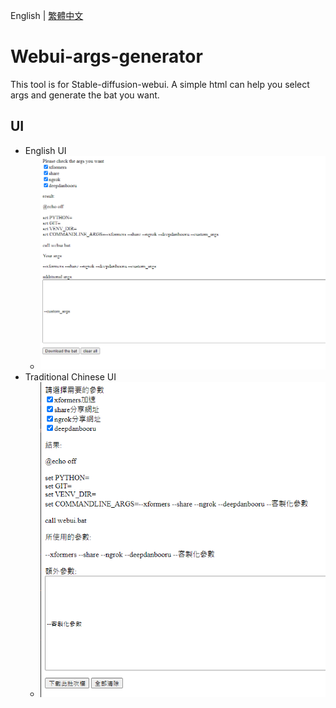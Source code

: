 English | [繁體中文](README_TCH.md)
# Webui-args-generator
This tool is for Stable-diffusion-webui.
A simple html can help you select args and generate the bat you want.

## UI
* English UI
  * ![UI](sample/UI.png)
* Traditional Chinese UI
  * ![TCH_UI](sample/UI_TCH.png)
